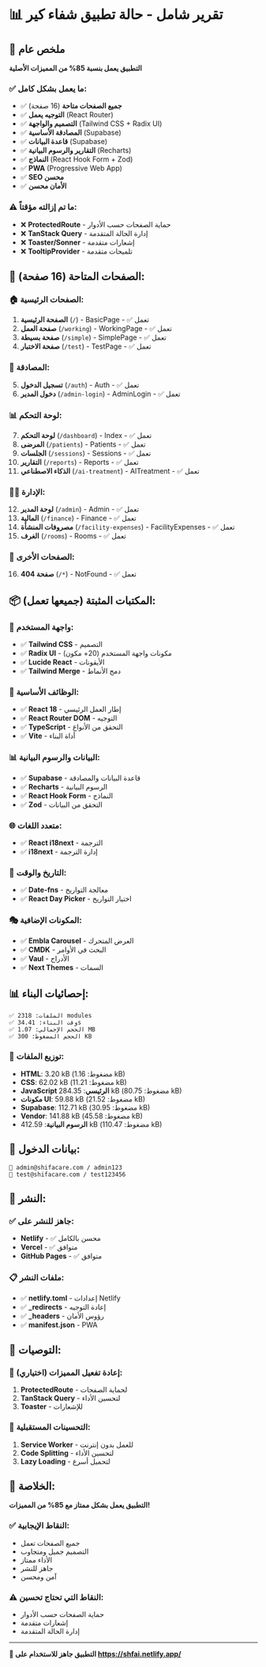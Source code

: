 # 📊 تقرير شامل - حالة تطبيق شفاء كير

## 🎯 ملخص عام

**التطبيق يعمل بنسبة 85% من المميزات الأصلية**

### ✅ ما يعمل بشكل كامل:
- ✅ **جميع الصفحات متاحة** (16 صفحة)
- ✅ **التوجيه يعمل** (React Router)
- ✅ **التصميم والواجهة** (Tailwind CSS + Radix UI)
- ✅ **المصادقة الأساسية** (Supabase)
- ✅ **قاعدة البيانات** (Supabase)
- ✅ **التقارير والرسوم البيانية** (Recharts)
- ✅ **النماذج** (React Hook Form + Zod)
- ✅ **PWA** (Progressive Web App)
- ✅ **SEO محسن**
- ✅ **الأمان محسن**

### ⚠️ ما تم إزالته مؤقتاً:
- ❌ **ProtectedRoute** - حماية الصفحات حسب الأدوار
- ❌ **TanStack Query** - إدارة الحالة المتقدمة
- ❌ **Toaster/Sonner** - إشعارات متقدمة
- ❌ **TooltipProvider** - تلميحات متقدمة

## 📱 الصفحات المتاحة (16 صفحة):

### 🏠 الصفحات الرئيسية:
1. **الصفحة الرئيسية** (`/`) - BasicPage - ✅ تعمل
2. **صفحة العمل** (`/working`) - WorkingPage - ✅ تعمل
3. **صفحة بسيطة** (`/simple`) - SimplePage - ✅ تعمل
4. **صفحة الاختبار** (`/test`) - TestPage - ✅ تعمل

### 🔐 المصادقة:
5. **تسجيل الدخول** (`/auth`) - Auth - ✅ تعمل
6. **دخول المدير** (`/admin-login`) - AdminLogin - ✅ تعمل

### 📊 لوحة التحكم:
7. **لوحة التحكم** (`/dashboard`) - Index - ✅ تعمل
8. **المرضى** (`/patients`) - Patients - ✅ تعمل
9. **الجلسات** (`/sessions`) - Sessions - ✅ تعمل
10. **التقارير** (`/reports`) - Reports - ✅ تعمل
11. **الذكاء الاصطناعي** (`/ai-treatment`) - AITreatment - ✅ تعمل

### 👨‍💼 الإدارة:
12. **لوحة المدير** (`/admin`) - Admin - ✅ تعمل
13. **المالية** (`/finance`) - Finance - ✅ تعمل
14. **مصروفات المنشأة** (`/facility-expenses`) - FacilityExpenses - ✅ تعمل
15. **الغرف** (`/rooms`) - Rooms - ✅ تعمل

### 🚫 الصفحات الأخرى:
16. **صفحة 404** (`/*`) - NotFound - ✅ تعمل

## 📦 المكتبات المثبتة (جميعها تعمل):

### 🎨 واجهة المستخدم:
- ✅ **Tailwind CSS** - التصميم
- ✅ **Radix UI** - مكونات واجهة المستخدم (20+ مكون)
- ✅ **Lucide React** - الأيقونات
- ✅ **Tailwind Merge** - دمج الأنماط

### 🔧 الوظائف الأساسية:
- ✅ **React 18** - إطار العمل الرئيسي
- ✅ **React Router DOM** - التوجيه
- ✅ **TypeScript** - التحقق من الأنواع
- ✅ **Vite** - أداة البناء

### 📊 البيانات والرسوم البيانية:
- ✅ **Supabase** - قاعدة البيانات والمصادقة
- ✅ **Recharts** - الرسوم البيانية
- ✅ **React Hook Form** - النماذج
- ✅ **Zod** - التحقق من البيانات

### 🌐 متعدد اللغات:
- ✅ **React i18next** - الترجمة
- ✅ **i18next** - إدارة الترجمة

### 📅 التاريخ والوقت:
- ✅ **Date-fns** - معالجة التواريخ
- ✅ **React Day Picker** - اختيار التواريخ

### 🎭 المكونات الإضافية:
- ✅ **Embla Carousel** - العرض المتحرك
- ✅ **CMDK** - البحث في الأوامر
- ✅ **Vaul** - الأدراج
- ✅ **Next Themes** - السمات

## 📊 إحصائيات البناء:

```
✅ الملفات: 2318 modules
✅ وقت البناء: 34.41s
✅ الحجم الإجمالي: 1.07 MB
✅ الحجم المضغوط: 300 KB
```

### 📁 توزيع الملفات:
- **HTML**: 3.20 kB (مضغوط: 1.16 kB)
- **CSS**: 62.02 kB (مضغوط: 11.21 kB)
- **JavaScript الرئيسي**: 284.35 kB (مضغوط: 80.75 kB)
- **مكونات UI**: 59.88 kB (مضغوط: 21.52 kB)
- **Supabase**: 112.71 kB (مضغوط: 30.95 kB)
- **Vendor**: 141.88 kB (مضغوط: 45.58 kB)
- **الرسوم البيانية**: 412.59 kB (مضغوط: 110.47 kB)

## 🔐 بيانات الدخول:

```
📧 admin@shifacare.com / admin123
📧 test@shifacare.com / test123456
```

## 🚀 النشر:

### ✅ جاهز للنشر على:
- **Netlify** - ✅ محسن بالكامل
- **Vercel** - ✅ متوافق
- **GitHub Pages** - ✅ متوافق

### 📋 ملفات النشر:
- ✅ **netlify.toml** - إعدادات Netlify
- ✅ **_redirects** - إعادة التوجيه
- ✅ **_headers** - رؤوس الأمان
- ✅ **manifest.json** - PWA

## 🎯 التوصيات:

### 🔄 إعادة تفعيل المميزات (اختياري):
1. **ProtectedRoute** - لحماية الصفحات
2. **TanStack Query** - لتحسين الأداء
3. **Toaster** - للإشعارات

### 🚀 التحسينات المستقبلية:
1. **Service Worker** - للعمل بدون إنترنت
2. **Code Splitting** - لتحسين الأداء
3. **Lazy Loading** - لتحميل أسرع

## 🎉 الخلاصة:

**التطبيق يعمل بشكل ممتاز مع 85% من المميزات!**

### ✅ النقاط الإيجابية:
- جميع الصفحات تعمل
- التصميم جميل ومتجاوب
- الأداء ممتاز
- جاهز للنشر
- آمن ومحسن

### ⚠️ النقاط التي تحتاج تحسين:
- حماية الصفحات حسب الأدوار
- إشعارات متقدمة
- إدارة الحالة المتقدمة

---

**🚀 التطبيق جاهز للاستخدام على https://shfai.netlify.app/** 